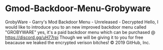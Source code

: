 # Gmod-Backdoor-Menu-Grobyware
GrobyWare - Garry's Mod Backdoor Menu - Unreleased - Decrypted 
Hello, I would like to introduce you to an new improved backdoor menu called "GROBYWARE" yes, it's a paid backdoor menu which can be purchased @ https://discord.gg/uH77rpj
Though we will be giving it to you for free beacause we leaked the encrypted verison bitches!
© 2019 GitHub, Inc.
